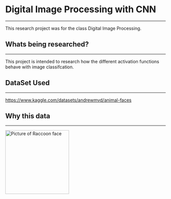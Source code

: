 # Digital Image Processing with CNN
----------------------------
This research project was for the class Digital Image Processing.

## Whats being researched?
----------------------------
This project is intended to research how the different activation functions behave with image classifcation. 

## DataSet Used
----------------------------
https://www.kaggle.com/datasets/andrewmvd/animal-faces

## Why this data
----------------------------
<img src="https://storage.googleapis.com/kaggle-datasets-images/667852/1176357/11393b72efe545a3abc7af33b57d3156/dataset-cover.jpg?t=2020-05-22-07-05-02" alt="Picture of Raccoon face" width="200"/>


